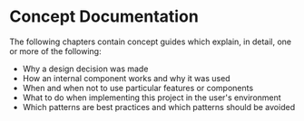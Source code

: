# Concept Documentation
The following chapters contain concept guides which explain, in detail, one or more of the following:

+ Why a design decision was made
+ How an internal component works and why it was used
+ When and when not to use particular features or components
+ What to do when implementing this project in the user's environment
+ Which patterns are best practices and which patterns should be avoided
